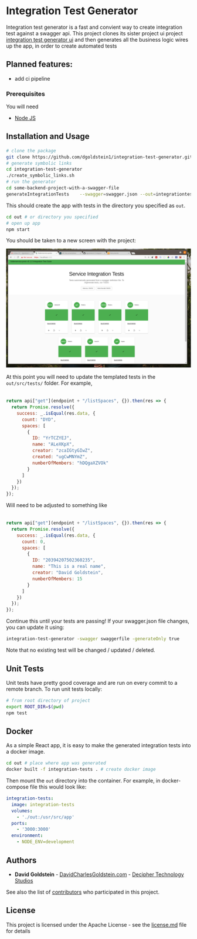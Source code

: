 # Integration Test Generator

Integration test generator is a fast and convient way to create integration test against a swagger api. This project clones its sister project ui project [integration test generator ui](https://github.com/dgoldstein1/swagger-integration-test-UI) and then generates all the business logic wires up the app, in order to create automated tests

## Planned features:

 - add ci pipeline

### Prerequisites

You will need 

- [Node JS](https://nodejs.org/en/)

## Installation and Usage

```sh
# clone the package
git clone https://github.com/dgoldstein1/integration-test-generator.git
# generate symbolic links
cd integration-test-generator
./create_symbolic_links.sh
# run the generator
cd some-backend-project-with-a-swagger-file
generateIntegrationTests    --swagger=swagger.json --out=integrationtests --endpoint=https://localhost:4000 --npmPackgeName=exemplarPlugin
```

This should create the app with tests in the directory you specified as `out`.

```sh
cd out # or directory you specified
# open up app
npm start 
``` 

You should be taken to a new screen with the project:

![app](images/exampleApp.png)

At this point you will need to update the templated tests in the `out/src/tests/` folder. For example, 

```js

return api["get"](endpoint + "/listSpaces", {}).then(res => {
  return Promise.resolve({
    success: _.isEqual(res.data, {
      count: "DYD",
      spaces: [
        {
          ID: "YrTCZYEJ",
          name: "ALeXKpX",
          creator: "zcaIGtyGIwZ",
          created: "ugCwMNYmZ",
          numberOfMembers: "hDQgaXZVOk"
        }
      ]
    })
  });
});
```

Will need to be adjusted to something like

```js

return api["get"](endpoint + "/listSpaces", {}).then(res => {
  return Promise.resolve({
    success: _.isEqual(res.data, {
      count: 0,
      spaces: [
        {
          ID: "20394207502360235",
          name: "This is a real name",
          creator: "David Goldstein",
          numberOfMembers: 15
        }
      ]
    })
  });
});

 ```

Continue this until your tests are passing! If your swagger.json file changes, you can update it using:

```sh
integration-test-generator -swagger swaggerfile -generateOnly true
```

Note that no existing test will be changed / updated / deleted.

## Unit Tests

Unit tests have pretty good coverage and are run on every commit to a remote branch. To run unit tests locally:

```sh
# from root directory of project
export ROOT_DIR=$(pwd)
npm test
```

## Docker 

As a simple React app, it is easy to make the generated integration tests into a docker image.

```sh
cd out # place where app was generated
docker built -f integration-tests . # create docker image 
```
Then mount the `out` directory into the container. For example, in docker-compose file this would look like:

```yml
integration-tests:
  image: integration-tests
  volumes:
    - './out:/usr/src/app'
  ports:
    - '3000:3000'
  environment:
    - NODE_ENV=development
```

## Authors

* **David Goldstein** - [DavidCharlesGoldstein.com](http://www.davidcharlesgoldstein.com/) - [Decipher Technology Studios](http://deciphernow.com/)

See also the list of [contributors](https://github.com/your/project/contributors) who participated in this project.

## License

This project is licensed under the Apache License - see the [license.md](LICENSE) file for details
